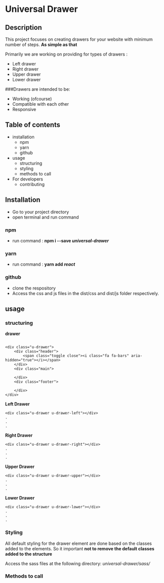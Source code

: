 # Universal Drawer

## Description
This project focuses on creating drawers for your website with minimum number of steps. **As simple as that**

Primarily we are working on providing for types of drawers : 
 - Left drawer
 - Right drawer
 - Upper drawer
 - Lower drawer

###Drawers are intended to be:
 - Working (ofcourse)
 - Compatible with each other
 - Responsive

## Table of contents

- installation
	- npm
	- yarn
	- github
- usage
	- structuring
	- styling
	- methods to call
- For developers
	- contributing

## Installation 
- Go to your project directory
- open terminal and run command

### npm
- run command : **npm i --save _universal-drawer_**

### yarn
- run command : **yarn add _react_**

### github
- clone the respository
- Access the css and js files in the dist/css and dist/js folder respectively.

## usage

### structuring

**drawer**

```

<div class="u-drawer">
	<div class="header">
		<span class="toggle close"><i class="fa fa-bars" aria-hidden="true"></i></span>
	</div>
	<div class="main">
		
	</div>
	<div class="footer">
		
	</div>
</div>

```

**Left Drawer**
```
<div class="u-drawer u-drawer-left"></div>
.
.
.

```

**Right Drawer**
```
<div class="u-drawer u-drawer-right"></div>
.
.
.

```

**Upper Drawer**
```
<div class="u-drawer u-drawer-upper"></div>
.
.
.

```

**Lower Drawer**
```
<div class="u-drawer u-drawer-lower"></div>
.
.
.

```

### Styling
All default styling for the drawer element are done based on the classes added to the elements. 
So it important **not to remove the default classes added to the structure**

Access the sass files at the following directory: _universal-drawer/sass/_

### Methods to call


